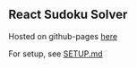 ## React Sudoku Solver

Hosted on github-pages [here](https://sharmarajdaksh.xyz/react-sudoku-solver/)

For setup, see [SETUP.md](./SETUP.md)
